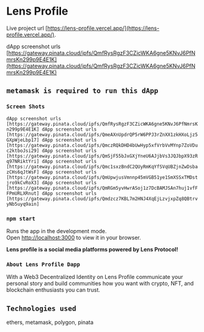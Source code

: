 # Lens Profile 

Live project url [https://lens-profile.vercel.app/](https://lens-profile.vercel.app/).

dApp screenshot urls [https://gateway.pinata.cloud/ipfs/QmfRysRgzF3CZicWKA6gne5KNvJ6PfNmrsKn299p9E4E1K](https://gateway.pinata.cloud/ipfs/QmfRysRgzF3CZicWKA6gne5KNvJ6PfNmrsKn299p9E4E1K)

## `metamask is required to run this dApp`

### `Screen Shots`

`
dApp screenshot urls [https://gateway.pinata.cloud/ipfs/QmfRysRgzF3CZicWKA6gne5KNvJ6PfNmrsKn299p9E4E1K]
dApp screenshot urls [https://gateway.pinata.cloud/ipfs/QmeAXnUpdrQP5rW6PPJ3rZnXX1zkHXoLjz5GXpWjeLbp17]
dApp screenshot urls [https://gateway.pinata.cloud/ipfs/QmczRQkDHD4bUwHyp5xfVrbVvMYnp7ZoVDuc2ktboJsi29]
dApp screenshot urls [https://gateway.pinata.cloud/ipfs/QmSjF55bJxGXjYneU6AJjbVs3JQJbpX93zRq97NRiktYri]
dApp screenshot urls [https://gateway.pinata.cloud/ipfs/Qmc1sxzBndC2QUyRmKqYfSVqUBZjnZwDsbazCHs6qJtWsF]
dApp screenshot urls [https://gateway.pinata.cloud/ipfs/QmUpwjusVmnnp45mVGB51ye1SmXSSxTMDstjro9kCvRoX3]
dApp screenshot urls [https://gateway.pinata.cloud/ipfs/QmRGm5yvHwrASoj1z7DcBAMJSAn7huj1vfFFPmURLXRnut]
dApp screenshot urls [https://gateway.pinata.cloud/ipfs/Qmdzcz7KBL7m2HNJ4XqEjLzvjxpZq8QBtrvyNb5uyq9ain]
`

### `npm start`

Runs the app in the development mode.\
Open [http://localhost:3000](http://localhost:3000) to view it in your browser.


**Lens profile is a social media platforms powered by Lens Protocol!**

### `About Lens Profile Dapp`

With a Web3 Decentralized Identity on Lens Profile communicate your personal story and build communities how you want with crypto, NFT, and blockchain enthusiasts you can trust.


## `Technologies used`

ethers, metamask, polygon, pinata


